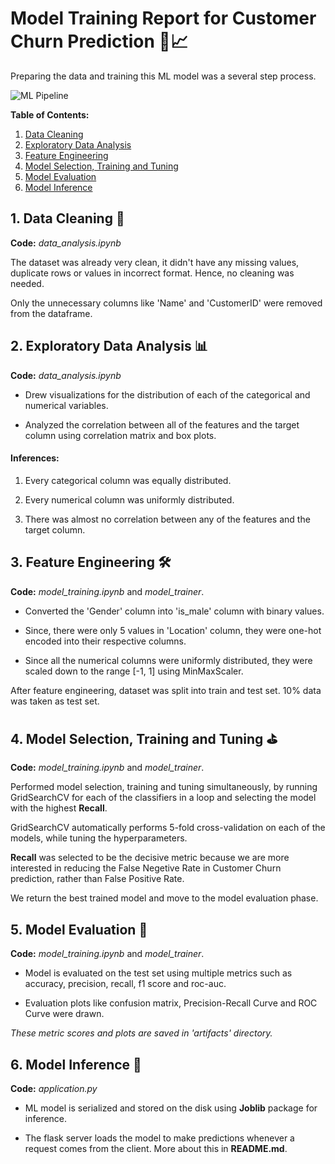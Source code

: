 # Model Training Report for Customer Churn Prediction 🧾📈

Preparing the data and training this ML model was a several step process.

![ML Pipeline](https://www.forepaas.com/wp-content/uploads/2020/10/AI-Pipeline-3-e1640272705496.jpg)

**Table of Contents:**  
1. [Data Cleaning](#1-data-cleaning-)
2. [Exploratory Data Analysis](#2-exploratory-data-analysis-)
3. [Feature Engineering](#3-feature-engineering-)
4. [Model Selection, Training and Tuning](#4-model-selection-training-and-tuning-)
5. [Model Evaluation](#5-model-evaluation-)
6. [Model Inference](#6-model-inference-)

## 1. Data Cleaning 🧹

**Code:** *data_analysis.ipynb*

The dataset was already very clean, it didn't have any missing values, duplicate rows or values in incorrect format. Hence, no cleaning was needed.

Only the unnecessary columns like 'Name' and 'CustomerID' were removed from the dataframe.

## 2. Exploratory Data Analysis 📊

**Code:** *data_analysis.ipynb*

- Drew visualizations for the distribution of each of the categorical and numerical variables.

- Analyzed the correlation between all of the features and the target column using correlation matrix and box plots.

#### Inferences:
1. Every categorical column was equally distributed.

2. Every numerical column was uniformly distributed.

3. There was almost no correlation between any of the features and the target column.

## 3. Feature Engineering 🛠

**Code:** *model_training.ipynb*  and *model_trainer*.

- Converted the 'Gender' column into 'is_male' column with binary values.

- Since, there were only 5 values in 'Location' column, they were one-hot encoded into their respective columns.

- Since all the numerical columns were uniformly distributed, they were scaled down to the range [-1, 1] using MinMaxScaler.

After feature engineering, dataset was split into train and test set. 10% data was taken as test set. 

## 4. Model Selection, Training and Tuning ⛳

**Code:** *model_training.ipynb* and *model_trainer*.

Performed model selection, training and tuning simultaneously, by running GridSearchCV for each of the classifiers in a loop and selecting the model with the highest **Recall**.

GridSearchCV automatically performs 5-fold cross-validation on each of the models, while tuning the hyperparameters.

**Recall** was selected to be the decisive metric because we are more interested in reducing the False Negetive Rate in Customer Churn prediction, rather than False Positive Rate.

We return the best trained model and move to the model evaluation phase.

## 5. Model Evaluation 🧪

**Code:** *model_training.ipynb* and *model_trainer*.

- Model is evaluated on the test set using multiple metrics such as accuracy, precision, recall, f1 score and roc-auc.

- Evaluation plots like confusion matrix, Precision-Recall Curve and ROC Curve were drawn.

*These metric scores and plots are saved in 'artifacts' directory.*

## 6. Model Inference 🚂

**Code:** *application.py*

- ML model is serialized and stored on the disk using **Joblib** package for inference.

- The flask server loads the model to make predictions whenever a request comes from the client. More about this in **README.md**.